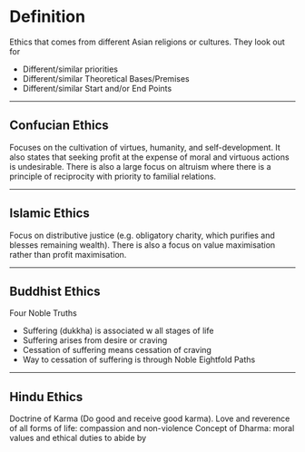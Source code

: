 # Definition
Ethics that comes from different Asian religions or cultures. They look out for
- Different/similar priorities
- Different/similar Theoretical Bases/Premises
- Different/similar Start and/or End Points

-------
## Confucian Ethics
Focuses on the cultivation of virtues, humanity, and self-development. It also states that seeking profit at the expense of moral and virtuous actions is undesirable.
There is also a large focus on altruism where there is a principle of reciprocity with priority to familial relations.

----
## Islamic Ethics
Focus on distributive justice (e.g. obligatory charity, which purifies and blesses remaining wealth). There is also a focus on value maximisation rather than profit maximisation.

----
## Buddhist Ethics
Four Noble Truths
- Suffering (dukkha) is associated w all stages of life
- Suffering arises from desire or craving
- Cessation of suffering means cessation of craving
- Way to cessation of suffering is through Noble Eightfold Paths

----
## Hindu Ethics
Doctrine of Karma (Do good and receive good karma).
Love and reverence of all forms of life: compassion and non-violence
Concept of Dharma: moral values and ethical duties to abide by

